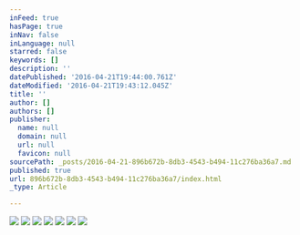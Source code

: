 ```yaml
---
inFeed: true
hasPage: true
inNav: false
inLanguage: null
starred: false
keywords: []
description: ''
datePublished: '2016-04-21T19:44:00.761Z'
dateModified: '2016-04-21T19:43:12.045Z'
title: ''
author: []
authors: []
publisher:
  name: null
  domain: null
  url: null
  favicon: null
sourcePath: _posts/2016-04-21-896b672b-8db3-4543-b494-11c276ba36a7.md
published: true
url: 896b672b-8db3-4543-b494-11c276ba36a7/index.html
_type: Article

---
```

![](https://the-grid-user-content.s3-us-west-2.amazonaws.com/978336aa-f7fb-4d05-8914-b1d03100e212.jpg)
![](https://the-grid-user-content.s3-us-west-2.amazonaws.com/476e5a85-6ce3-42fa-b39a-3621f7adeb69.jpg)
![](https://the-grid-user-content.s3-us-west-2.amazonaws.com/e796576b-5372-45ff-a9d5-c4ba71f10d0c.jpg)
![](https://the-grid-user-content.s3-us-west-2.amazonaws.com/dc4b724f-b506-429a-93fc-0818d5d6d8a1.jpg)
![](https://the-grid-user-content.s3-us-west-2.amazonaws.com/06c1ad81-6256-46f7-ad1f-ee6780533118.jpg)
![](https://the-grid-user-content.s3-us-west-2.amazonaws.com/286409b9-241b-4bd8-aedb-4bae707a586b.jpg)
![](https://the-grid-user-content.s3-us-west-2.amazonaws.com/ffbb2bd5-f77f-41e7-a9fe-23ad12c67cf4.jpg)